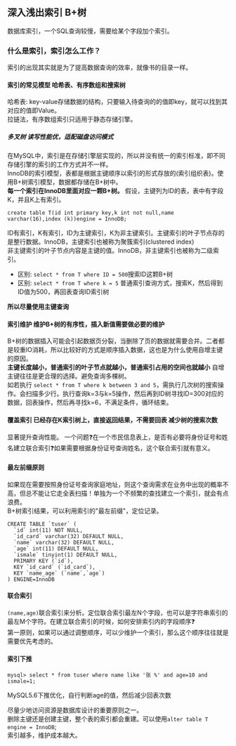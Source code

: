 ## 深入浅出索引 B+树
数据库索引，一个SQL查询较慢，需要给某个字段加个索引。<br>
### 什么是索引，索引怎么工作？
索引的出现其实就是为了提高数据查询的效率，就像书的目录一样。<br>
#### 索引的常见模型 哈希表、有序数组和搜索树
哈希表: key-value存储数据的结构，只要输入待查询的的值即key，就可以找到其对应的值即Value。<br>
拉链法，有序数组索引只适用于静态存储引擎。<br>
##### 多叉树 读写性能优，适配磁盘访问模式
在MySQL中，索引是在存储引擎层实现的，所以并没有统一的索引标准，即不同存储引擎的索引的工作方式并不一样。<br>
InnoDB的索引模型，表都是根据主键顺序以索引的形式存放的(索引组织表)。使用B+树索引模型，数据都存储在B+树中。<br>
**每一个索引在InnoDB里面对应一颗B+树。** 假设，主键列为ID的表，表中有字段K，并且K上有索引。
```shell
create table T(id int primary key,k int not null,name varchar(16),index (k))engine = InnoDB;
```
ID有索引，K有索引，ID为主键索引，K为非主键索引。主键索引的叶子节点存的是整行数据。InnoDB，主键索引也被称为聚簇索引(clustered index)<br>
非主键索引的叶子节点内容是主键的值。InnoDB，非主键索引也被称为二级索引。<br>
* 区别: `select * from T where ID = 500`搜索ID这颗B+树
* 区别: `select * from T where k = 5` 普通索引查询方式，搜索K，然后得到ID值为500，再回表查询ID索引树

**所以尽量使用主键查询**<br>

#### 索引维护 维护B+树的有序性，插入新值需要做必要的维护
B+树的数据插入可能会引起数据页分裂，当删除了页的数据就需要合并。二者都是较重IO消耗，所以比较好的方式是顺序插入数据，这也是为什么使用自增主键的原因。<br>
**主键长度越小，普通索引的叶子节点就越小，普通索引占用的空间也就越小** 自增主键往往是更合理的选择。避免查询多棵树。<br>
如若执行 `select * from T where k between 3 and 5`，需执行几次树的搜索操作。会扫描多少行。执行查询k=3与k=5操作，然后再到ID树寻找ID=300对应的数据，回表操作，然后再寻找k=6，不满足条件，循环结束。<br>
#### 覆盖索引 已经存在K索引树上，直接返回结果，不需要回表 减少树的搜索次数
显著提升查询性能。
一个问题❓在一个市民信息表上，是否有必要将身份证号和姓名建立联合索引❓如果需要根据身份证号查询姓名，这个联合索引就有意义。<br>
#### 最左前缀原则
如果现在需要按照身份证号查询家庭地址，则这个查询需求在业务中出现的概率不高，但总不能让它走全表扫描！单独为一个不频繁的查找建立一个索引，就会有点浪费。<br>
B+树索引结果，可以利用索引的"最左前缀"，定位记录。<br>
```
CREATE TABLE `tuser` (
  `id` int(11) NOT NULL,
  `id_card` varchar(32) DEFAULT NULL,
  `name` varchar(32) DEFAULT NULL,
  `age` int(11) DEFAULT NULL,
  `ismale` tinyint(1) DEFAULT NULL,
  PRIMARY KEY (`id`),
  KEY `id_card` (`id_card`),
  KEY `name_age` (`name`,`age`)
) ENGINE=InnoDB

```
#### 联合索引
`(name,age)`联合索引来分析。定位联合索引最左N个字段，也可以是字符串索引的最左M个字符。在建立联合索引的时候，如何安排索引内的字段顺序❓<br>
第一原则，如果可以通过调整顺序，可以少维护一个索引，那么这个顺序往往就是需要优先考虑的。
#### 索引下推 
```
mysql> select * from tuser where name like '张 %' and age=10 and ismale=1;
```
MySQL5.6下推优化，自行判断age的值，然后减少回表次数<br>

尽量少地访问资源是数据库设计的重要原则之一。<br>
删除主键还是创建主键，整个表的索引都会重建。可以使用`alter table T engine = InnoDB`;<br>
索引越多，维护成本越大。<br>

